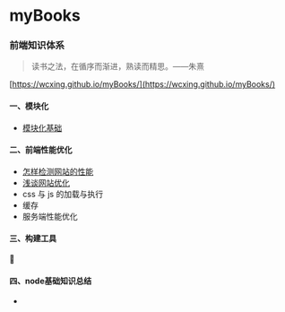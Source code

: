 # myBooks

### 前端知识体系

> 读书之法，在循序而渐进，熟读而精思。——朱熹

[https://wcxing.github.io/myBooks/](https://wcxing.github.io/myBooks/)

#### 一、模块化
- [模块化基础](模块化/模块基础.md)

#### 二、前端性能优化

- [怎样检测网站的性能](FEOptimization/怎样检测网站的性能.md)
- [浅谈网站优化](FEOptimization/websiteOptimization.md)
- css 与 js 的加载与执行
- 缓存
- 服务端性能优化

#### 三、构建工具

#### 四、node基础知识总结
- 


